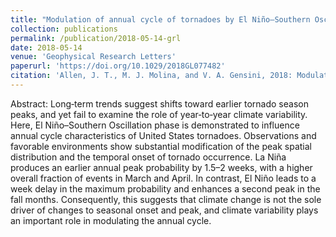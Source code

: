 ```yaml
---
title: "Modulation of annual cycle of tornadoes by El Niño–Southern Oscillation"
collection: publications
permalink: /publication/2018-05-14-grl
date: 2018-05-14
venue: 'Geophysical Research Letters'
paperurl: 'https://doi.org/10.1029/2018GL077482'
citation: 'Allen, J. T., M. J. Molina, and V. A. Gensini, 2018: Modulation of annual cycle of tornadoes by El Niño–Southern Oscillation. <i>Geophysical Research Letters</i>. 45, 5708-5717.'
---
```


Abstract: Long‐term trends suggest shifts toward earlier tornado season peaks, and yet fail to examine the role of year‐to‐year climate variability. Here, El Niño–Southern Oscillation phase is demonstrated to influence annual cycle characteristics of United States tornadoes. Observations and favorable environments show substantial modification of the peak spatial distribution and the temporal onset of tornado occurrence. La Niña produces an earlier annual peak probability by 1.5–2 weeks, with a higher overall fraction of events in March and April. In contrast, El Niño leads to a week delay in the maximum probability and enhances a second peak in the fall months. Consequently, this suggests that climate change is not the sole driver of changes to seasonal onset and peak, and climate variability plays an important role in modulating the annual cycle.
